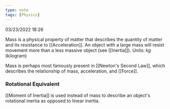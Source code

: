 ```yaml
---
type: note
tags: [Physics]
---
```

03/23/2022 18:26

  

Mass is a physical property of matter that describes the quantity of matter and its resistance to [[Acceleration]]. An object with a large mass will resist movement more than a less massive object (see [[Inertia]]). Units: $kg$ (kilogram)

Mass is perhaps most famously present in [[Newton's Second Law]], which describes the relationship of mass, acceleration, and [[Force]].


### Rotational Equivalent
[[Moment of Inertia]] is used instead of mass to describe an object's rotational inertia as opposed to linear inertia. 